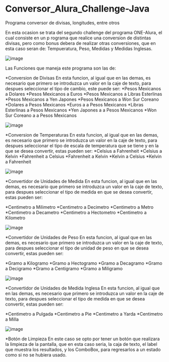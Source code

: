 # Conversor_Alura_Challenge-Java
Programa conversor de divisas, longitudes, entre otros

En esta ocasion se trata del segundo challenge del programa ONE-Alura, el cual consiste en un p
rograma que realice una conversion de distintas divisas, pero como bonus debera de realizar otras conversiones, que en esta caso seran de: Tempueratura, Peso, Medidas y Medidas Inglesas.

![image](https://github.com/luis-aguero1997/Conversor_Challenge-Java/assets/37491955/f68b15ea-7647-4cb5-bc73-3f9cff658776)

Las Funciones que maneja este programa son las de:

*Conversion de Divisas
En esta funcion, al igual que en las demas, es necesario que primero se introduzca un valor en la caje de texto, para despues seleccionar el tipo de cambio, este puede ser:
  *Pesos Mexicanos a Dolares
  *Pesos Mexicanos a Euros
  *Pesos Mexicanos a Libras Esterlinas
  *Pesos Mexicanos a Yen Japones
  *Pesos Mexicanos a Won Sur Coreano
  *Dolares a Pesos Mexicanos
  *Euros a a Pesos Mexicanos
  *Libras Esterlinas a Pesos Mexicanos
  *Yen Japones a a Pesos Mexicanos
  *Won Sur Coreano a a Pesos Mexicanos
  
![image](https://github.com/luis-aguero1997/Conversor_Challenge-Java/assets/37491955/67d5e91f-a72c-4098-a622-ccdfd297b586)

*Conversion de Temperaturas
En esta funcion, al igual que en las demas, es necesario que primero se introduzca un valor en la caje de texto, para despues seleccionar el tipo de escala de temperatura que se tiene y en la que se desea convertir, estas pueden ser:
  *Celsius a Fahrenheit
  *Celsius a Kelvin
  *Fahrenheit a Celsius
  *Fahrenheit a Kelvin
  *Kelvin a Celsius
  *Kelvin a Fahrenheit
  
![image](https://github.com/luis-aguero1997/Conversor_Challenge-Java/assets/37491955/fb015a07-c3e1-4012-9026-1c6b39f67b3c)

*Convertidor de Unidades de Medida
En esta funcion, al igual que en las demas, es necesario que primero se introduzca un valor en la caje de texto, para despues seleccionar el tipo de medida en que se desea convertir, estas pueden ser:

  *Centimetro a Milimetro
  *Centimetro a Decimetro
  *Centimetro a Metro
  *Centimetro a Decametro
  *Centimetro a Hectometro
  *Centimetro a Kilometro

![image](https://github.com/luis-aguero1997/Conversor_Challenge-Java/assets/37491955/533f0ecd-4984-465c-9fa6-19b587aa982e)

*Convertidor de Unidades de Peso
En esta funcion, al igual que en las demas, es necesario que primero se introduzca un valor en la caje de texto, para despues seleccionar el tipo de unidad de peso en que se desea convertir, estas pueden ser:

  *Gramo a Kilogramo
  *Gramo a Hectogramo
  *Gramo a Decagramo
  *Gramo a Decigramo
  *Gramo a Centigramo
  *Gramo a Miligramo

![image](https://github.com/luis-aguero1997/Conversor_Challenge-Java/assets/37491955/eec14b03-32ba-440e-9506-9e3246fb49f2)

*Convertidor de Unidades de Medida Inglesa
En esta funcion, al igual que en las demas, es necesario que primero se introduzca un valor en la caje de texto, para despues seleccionar el tipo de medida en que se desea convertir, estas pueden ser:

  *Centimetro a Pulgada
  *Centimetro a Pie
  *Centimetro a Yarda
  *Centimetro a Milla

![image](https://github.com/luis-aguero1997/Conversor_Challenge-Java/assets/37491955/c2430d58-7f22-4707-ac2c-00e327530f99)

*Botón de Limpieza
En este caso se opto por tener un botón que realizara la limpieza de la pantalla, que en esta caso seria, la caja de texto, el label que muestra los resultados, y los ComboBox, para regresarlos a un estado como si no se hubiera usado.

